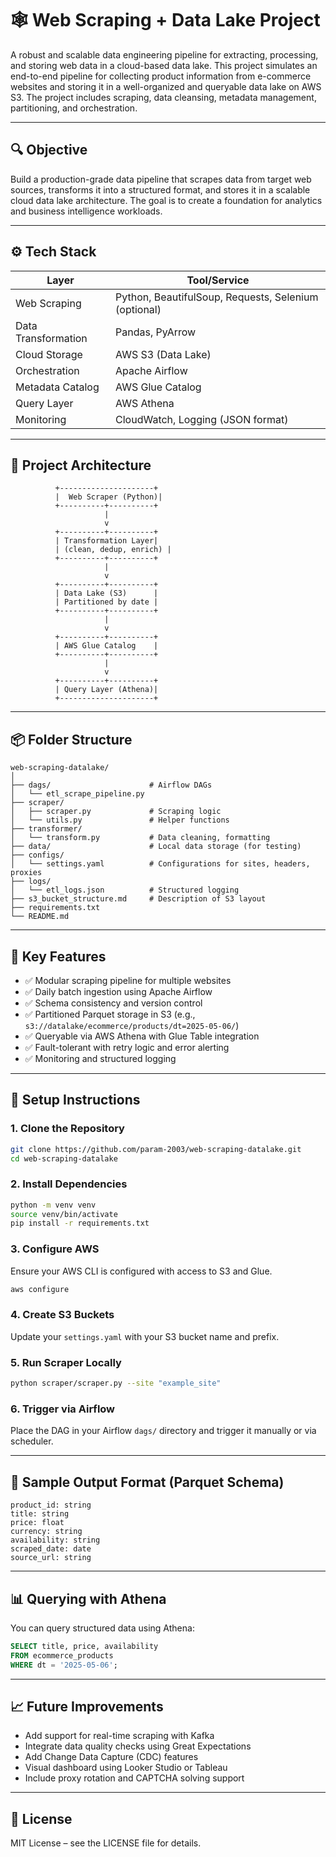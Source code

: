 # 🕸️ Web Scraping + Data Lake Project

A robust and scalable data engineering pipeline for extracting, processing, and storing web data in a cloud-based data lake. This project simulates an end-to-end pipeline for collecting product information from e-commerce websites and storing it in a well-organized and queryable data lake on AWS S3. The project includes scraping, data cleansing, metadata management, partitioning, and orchestration.

---

## 🔍 Objective

Build a production-grade data pipeline that scrapes data from target web sources, transforms it into a structured format, and stores it in a scalable cloud data lake architecture. The goal is to create a foundation for analytics and business intelligence workloads.

---

## ⚙️ Tech Stack

| Layer              | Tool/Service                      |
|-------------------|------------------------------------|
| Web Scraping       | Python, BeautifulSoup, Requests, Selenium (optional) |
| Data Transformation| Pandas, PyArrow                   |
| Cloud Storage      | AWS S3 (Data Lake)                |
| Orchestration      | Apache Airflow                    |
| Metadata Catalog   | AWS Glue Catalog                  |
| Query Layer        | AWS Athena                        |
| Monitoring         | CloudWatch, Logging (JSON format) |

---

## 🧱 Project Architecture

```plaintext
          +---------------------+
          |  Web Scraper (Python)|
          +----------+----------+
                     |
                     v
          +----------+----------+
          | Transformation Layer|
          | (clean, dedup, enrich) |
          +----------+----------+
                     |
                     v
          +----------+----------+
          | Data Lake (S3)      |
          | Partitioned by date |
          +----------+----------+
                     |
                     v
          +----------+----------+
          | AWS Glue Catalog    |
          +----------+----------+
                     |
                     v
          +----------+----------+
          | Query Layer (Athena)|
          +---------------------+
```

---

## 📦 Folder Structure

```
web-scraping-datalake/
│
├── dags/                      # Airflow DAGs
│   └── etl_scrape_pipeline.py
├── scraper/
│   ├── scraper.py             # Scraping logic
│   └── utils.py               # Helper functions
├── transformer/
│   └── transform.py           # Data cleaning, formatting
├── data/                      # Local data storage (for testing)
├── configs/
│   └── settings.yaml          # Configurations for sites, headers, proxies
├── logs/
│   └── etl_logs.json          # Structured logging
├── s3_bucket_structure.md     # Description of S3 layout
├── requirements.txt
└── README.md
```

---

## 🧪 Key Features

- ✅ Modular scraping pipeline for multiple websites  
- ✅ Daily batch ingestion using Apache Airflow  
- ✅ Schema consistency and version control  
- ✅ Partitioned Parquet storage in S3 (e.g., `s3://datalake/ecommerce/products/dt=2025-05-06/`)  
- ✅ Queryable via AWS Athena with Glue Table integration  
- ✅ Fault-tolerant with retry logic and error alerting  
- ✅ Monitoring and structured logging  

---

## 🚀 Setup Instructions

### 1. Clone the Repository
```bash
git clone https://github.com/param-2003/web-scraping-datalake.git
cd web-scraping-datalake
```

### 2. Install Dependencies
```bash
python -m venv venv
source venv/bin/activate
pip install -r requirements.txt
```

### 3. Configure AWS
Ensure your AWS CLI is configured with access to S3 and Glue.
```bash
aws configure
```

### 4. Create S3 Buckets
Update your `settings.yaml` with your S3 bucket name and prefix.

### 5. Run Scraper Locally
```bash
python scraper/scraper.py --site "example_site"
```

### 6. Trigger via Airflow
Place the DAG in your Airflow `dags/` directory and trigger it manually or via scheduler.

---

## 🧹 Sample Output Format (Parquet Schema)

```parquet
product_id: string
title: string
price: float
currency: string
availability: string
scraped_date: date
source_url: string
```

---

## 📊 Querying with Athena

You can query structured data using Athena:
```sql
SELECT title, price, availability
FROM ecommerce_products
WHERE dt = '2025-05-06';
```

---

## 📈 Future Improvements

- Add support for real-time scraping with Kafka  
- Integrate data quality checks using Great Expectations  
- Add Change Data Capture (CDC) features  
- Visual dashboard using Looker Studio or Tableau  
- Include proxy rotation and CAPTCHA solving support  

---


## 📄 License

MIT License – see the LICENSE file for details.
